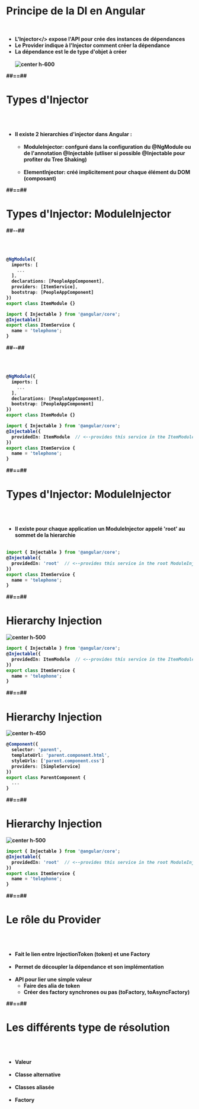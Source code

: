 <!-- .slide-->
# Principe de la DI en Angular
<br>

- <b>L'Injector</> expose l'API pour crée des instances de dépendances
- Le <b>Provider</b> indique à <b>l'Injector</b> comment créer la dépendance
- La dépendance est le de type d'objet à créer<br><br>
![center h-600](assets/images/school/dependancy-injection/di_working.png)


##==##
<!-- .slide-->
# Types d'Injector
<br><br>

- Il existe 2 hierarchies d'injector dans Angular :<br><br>
    - <b>ModuleInjector</b>: confguré dans la configuration du @NgModule ou de l'annotation @Injectable (utliser si possible @Injectable pour profiter du Tree Shaking)<br><br>
    - <b>ElementInjector</b>: créé implicitement pour chaque élément du DOM (composant)

##==##
<!-- .slide: class="two-column-layout"-->
# Types d'Injector: ModuleInjector
##--##
<!-- .slide: class="with-code inconsolata" -->
<br><br>

```typescript
@NgModule({
  imports: [
    ...
  ],
  declarations: [PeopleAppComponent],
  providers: [ItemService],
  bootstrap: [PeopleAppComponent]
})
export class ItemModule {}
```
<!-- .element: class="medium-code"-->

```typescript
import { Injectable } from '@angular/core';
@Injectable()
export class ItemService {
  name = 'telephone';
}
```
<!-- .element: class="medium-code"-->

##--##
<!-- .slide: class="with-code inconsolata" -->
<br><br>

```typescript
@NgModule({
  imports: [
    ...
  ],
  declarations: [PeopleAppComponent],
  bootstrap: [PeopleAppComponent]
})
export class ItemModule {}
```
<!-- .element: class="medium-code"-->

```typescript
import { Injectable } from '@angular/core';
@Injectable({
  providedIn: ItemModule  // <--provides this service in the ItemModule ModuleInjector
})
export class ItemService {
  name = 'telephone';
}
```
<!-- .element: class="medium-code"-->

##==##
<!-- .slide: class="with-code inconsolata" -->
# Types d'Injector: ModuleInjector
<br><br>

- Il existe pour chaque application un ModuleInjector appelé <b>'root'</b> au sommet de la hierarchie
<br><br>

```typescript
import { Injectable } from '@angular/core';
@Injectable({
  providedIn: 'root'  // <--provides this service in the root ModuleInjector
})
export class ItemService {
  name = 'telephone';
}
```
<!-- .element: class="big-code" -->

##==##
<!-- .slide: class="with-code inconsolata" -->
# Hierarchy Injection
![center h-500](assets/images/school/dependancy-injection/DI-module.png)


```typescript
import { Injectable } from '@angular/core';
@Injectable({
  providedIn: ItemModule  // <--provides this service in the ItemModule ModuleInjector
})
export class ItemService {
  name = 'telephone';
}
```
<!-- .element: class="medium-code" -->

##==##
<!-- .slide: class="with-code inconsolata" -->
# Hierarchy Injection
![center h-450](assets/images/school/dependancy-injection/DI-parent.png)
<br>

```typescript
@Component({
  selector: 'parent',
  templateUrl: 'parent.component.html',
  styleUrls: ['parent.component.css']
  providers: [SimpleService]
})
export class ParentComponent {
  ...
}
```
<!-- .element: class="medium-code" -->

##==##
<!-- .slide: class="with-code inconsolata" -->
# Hierarchy Injection
![center h-500](assets/images/school/dependancy-injection/DI-root.png)

```typescript
import { Injectable } from '@angular/core';
@Injectable({
  providedIn: 'root'  // <--provides this service in the root ModuleInjector
})
export class ItemService {
  name = 'telephone';
}
```
<!-- .element: class="medium-code" -->

##==##

<!-- .slide -->
# Le rôle du Provider
<br><br>

- Fait le lien entre <b>InjectionToken</b> (token) et une <b>Factory</b><br><br>
- Permet de découpler la dépendance et son implémentation<br><br>
- API pour lier une simple valeur
    - Faire des alia de token
    - Créer des factory synchrones ou pas (toFactory, toAsyncFactory)

##==##

<!-- .slide -->
# Les différents type de résolution
<br><br>

- Valeur<br><br>
- Classe alternative<br><br>
- Classes aliasée<br><br>
- Factory

